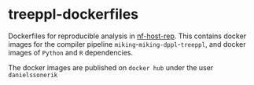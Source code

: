 # treeppl-dockerfiles
Dockerfiles for reproducible analysis in [nf-host-rep](https://github.com/ErikDanielsson/nf-host-rep).
This contains docker images for the compiler pipeline `miking`-`miking-dppl`-`treeppl`, and docker images of `Python` and `R` dependencies.

The docker images are published on `docker hub` under the user `danielssonerik`
